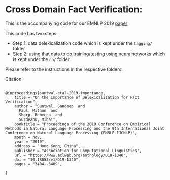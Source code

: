 # Cross Domain Fact Verification: 

This is the accompanying code for our EMNLP 2019 [paper](https://www.aclweb.org/anthology/D19-1340.pdf) 

This code has two steps:
- Step 1: data delexicalization code which is kept under the `tagging/` folder
- Step 2: using that data to do training/testing using neuralnetworks which is kept under the `nn/` folder.

Please refer to the instructions in the respective folders.

Citation:
```

@inproceedings{suntwal-etal-2019-importance,
    title = "On the Importance of Delexicalization for Fact Verification",
    author = "Suntwal, Sandeep  and
      Paul, Mithun  and
      Sharp, Rebecca  and
      Surdeanu, Mihai",
    booktitle = "Proceedings of the 2019 Conference on Empirical Methods in Natural Language Processing and the 9th International Joint Conference on Natural Language Processing (EMNLP-IJCNLP)",
    month = nov,
    year = "2019",
    address = "Hong Kong, China",
    publisher = "Association for Computational Linguistics",
    url = "https://www.aclweb.org/anthology/D19-1340",
    doi = "10.18653/v1/D19-1340",
    pages = "3404--3409",
    
}
```
